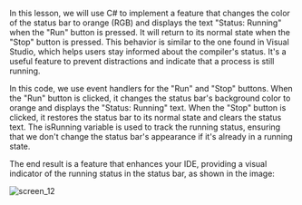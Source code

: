 In this lesson, we will use C# to implement a feature that changes the color of the status bar to orange (RGB) and displays the text "Status: Running" when the "Run" button is pressed. It will return to its normal state when the "Stop" button is pressed. This behavior is similar to the one found in Visual Studio, which helps users stay informed about the compiler's status. It's a useful feature to prevent distractions and indicate that a process is still running.

In this code, we use event handlers for the "Run" and "Stop" buttons. When the "Run" button is clicked, it changes the status bar's background color to orange and displays the "Status: Running" text. When the "Stop" button is clicked, it restores the status bar to its normal state and clears the status text. The isRunning variable is used to track the running status, ensuring that we don't change the status bar's appearance if it's already in a running state.

The end result is a feature that enhances your IDE, providing a visual indicator of the running status in the status bar, as shown in the image:

![screen_12](https://github.com/ravenleeblack/Illeshian-Ide/assets/76606152/1fa5e29d-fb64-473f-8b7c-30780edcb04c)
